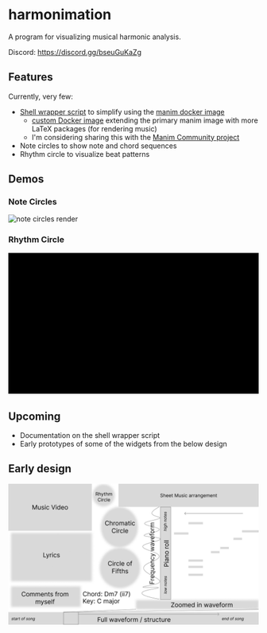 # harmonimation

A program for visualizing musical harmonic analysis.

Discord: <https://discord.gg/bseuGuKaZg>

## Features

Currently, very few:

-   [Shell wrapper script](https://github.com/PikaBlue107/harmonimation/blob/main/manim_wrapper/manim)
    to simplify using the [manim docker image](https://docs.manim.community/en/stable/installation/docker.html)
    -   [custom Docker image](https://hub.docker.com/repository/docker/pikablue107/manim-music/general)
        extending the primary manim image with more LaTeX packages (for rendering music)
    -   I'm considering sharing this with the
        [Manim Community project](https://github.com/ManimCommunity/manim)
-   Note circles to show note and chord sequences
-   Rhythm circle to visualize beat patterns

## Demos

### Note Circles

![note circles render](resources/note_circles.gif)

### Rhythm Circle

![rhythm circle render](resources/rhythm_circle.gif)

## Upcoming

-   Documentation on the shell wrapper script
-   Early prototypes of some of the widgets from the below design

## Early design

![early design](resources/harmonimation-design-early_sketch.png)
